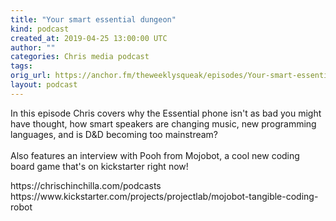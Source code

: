 ```yaml
---
title: "Your smart essential dungeon"
kind: podcast
created_at: 2019-04-25 13:00:00 UTC
author: ""
categories: Chris media podcast
tags: 
orig_url: https://anchor.fm/theweeklysqueak/episodes/Your-smart-essential-dungeon-e3rc9j
layout: podcast
---
```

<p>In this episode Chris covers why the Essential phone isn't as bad you might have thought, how smart speakers are changing music, new programming languages, and is D&amp;D becoming too mainstream?<br>
<br>
Also features an interview with Pooh from Mojobot, a cool new coding board game that's on kickstarter right now!</p>
<p>https://chrischinchilla.com/podcasts<br>
https://www.kickstarter.com/projects/projectlab/mojobot-tangible-coding-robot</p>